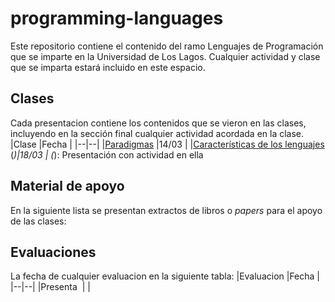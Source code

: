# programming-languages
Este repositorio contiene el contenido del ramo Lenguajes de Programación que se imparte en la Universidad de Los Lagos. Cualquier actividad y clase que se imparta estará incluido en este espacio.
## Clases
Cada presentacion contiene los contenidos que se vieron en las clases, incluyendo en la sección final cualquier actividad acordada en la clase.
|Clase  |Fecha |
|--|--|
|[Paradigmas](https://drive.google.com/open?id=1Cy_Qh1NQp0Bd3MICATrbR9gr16nzH45uuzov8iE6JQ0) |14/03 |
|[Características de los lenguajes](https://drive.google.com/open?id=1Qd-TpnTqOjXbMPUcaXe8pdV1SWUwG-94XZTj1ENcwdY) (*)|18/03  |
(*): Presentación con actividad en ella
## Material de apoyo
En la siguiente lista se presentan extractos de libros o *papers* para el apoyo de las clases:
## Evaluaciones
La fecha de cualquier evaluacion en la siguiente tabla:
|Evaluacion  |Fecha  |
|--|--|
|Presenta  |  |


<!--stackedit_data:
eyJoaXN0b3J5IjpbNjYyNzYzMDkzXX0=
-->